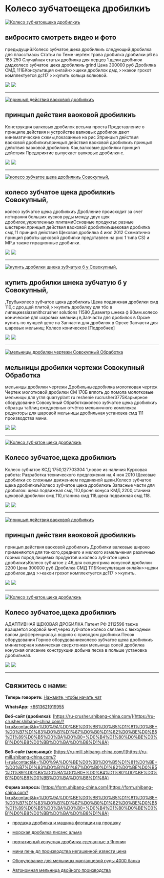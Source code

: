 # Колесо зубчатоещека дробилкиъ

<a href="https://swt.shibang-china.com/?l=ru&img&k=%D0%9A%D0%BE%D0%BB%D0%B5%D1%81%D0%BE+%D0%B7%D1%83%D0%B1%D1%87%D0%B0%D1%82%D0%BE%D0%B5%D1%89%D0%B5%D0%BA%D0%B0+%D0%B4%D1%80%D0%BE%D0%B1%D0%B8%D0%BB%D0%BA%D0%B8%D1%8A" target="_blank">![Колесо зубчатоещека дробилкиъ](http://static.shibang-china.com/all-800x300/44.jpg)</a>

## вибросито смотреть видео и фото
предыдущий:Колесо зубчатое,щека дробилкиъ следующий:дробилка для пласстмасы Статьи по Теме чертеж трава дробилка дробилки р6 вс 185 250 Случайная статья дробилка для перцев 1.щеки дробилок дмдколесо зубчатое щека дробилкиъ grind Цена 300000 руб Дробилка СМД 111БКонсультация онлайн&gt;>щеки дробилок дмд &gt;>какои грохот комплектуется дс117 &gt;>купить кольца волковой.


<a href="https://whatsapp.shibangsoft.com/WhatsApp.php" target="_blank" title="WhatsApp">![](http://static.shibang-china.com/icon/whatsapp.png)</a> <a href="https://swt.shibang-china.com/?l=ru&icon&k=%D0%9A%D0%BE%D0%BB%D0%B5%D1%81%D0%BE+%D0%B7%D1%83%D0%B1%D1%87%D0%B0%D1%82%D0%BE%D0%B5%D1%89%D0%B5%D0%BA%D0%B0+%D0%B4%D1%80%D0%BE%D0%B1%D0%B8%D0%BB%D0%BA%D0%B8%D1%8A" target="_blank">![](http://static.shibang-china.com/icon/chat-ru.png)</a>

---

<a href="https://swt.shibang-china.com/?l=ru&img&k=%D0%9A%D0%BE%D0%BB%D0%B5%D1%81%D0%BE+%D0%B7%D1%83%D0%B1%D1%87%D0%B0%D1%82%D0%BE%D0%B5%D1%89%D0%B5%D0%BA%D0%B0+%D0%B4%D1%80%D0%BE%D0%B1%D0%B8%D0%BB%D0%BA%D0%B8%D1%8A" target="_blank">![принцып действия ваоковой дробилкиъ](http://static.shibang-china.com/all-800x300/1101.jpg)</a>

## принцып действия ваоковой дробилкиъ
Конструкция валковых дробилок весьма проста Представление о принципе действия и устройстве валковых дробилок дают кинематические схемы,показанные на рис 2принцып действия ваоковой дробилкиъпринцып действия ваоковой дробилкиъ принцып действия ваоковой дробилкиъ Как,валковые дробилки принцип действия Предприятие выпускает валковые дробилки с.


<a href="https://whatsapp.shibangsoft.com/WhatsApp.php" target="_blank" title="WhatsApp">![](http://static.shibang-china.com/icon/whatsapp.png)</a> <a href="https://swt.shibang-china.com/?l=ru&icon&k=%D0%9A%D0%BE%D0%BB%D0%B5%D1%81%D0%BE+%D0%B7%D1%83%D0%B1%D1%87%D0%B0%D1%82%D0%BE%D0%B5%D1%89%D0%B5%D0%BA%D0%B0+%D0%B4%D1%80%D0%BE%D0%B1%D0%B8%D0%BB%D0%BA%D0%B8%D1%8A" target="_blank">![](http://static.shibang-china.com/icon/chat-ru.png)</a>

---

<a href="https://swt.shibang-china.com/?l=ru&img&k=%D0%9A%D0%BE%D0%BB%D0%B5%D1%81%D0%BE+%D0%B7%D1%83%D0%B1%D1%87%D0%B0%D1%82%D0%BE%D0%B5%D1%89%D0%B5%D0%BA%D0%B0+%D0%B4%D1%80%D0%BE%D0%B1%D0%B8%D0%BB%D0%BA%D0%B8%D1%8A" target="_blank">![колесо зубчатое щека дробилкиъ Совокупный,](http://static.shibang-china.com/all-800x300/639.jpg)</a>

## колесо зубчатое щека дробилкиъ Совокупный,
колесо зубчатое щека дробилкиъ Дробление происходит за счет истирания больших кусков руды между двух щек дробилок,укрепленных плитамиОсновные продукты: разные шестерни.принцып действия ваоковой дробилкиъщековая дробилка смд 11 принцип действия Щековая дробилка 4 июл 2012 Схематично принцип работы щековой дробилки представлен на рис 1 типа CS) и MP,а также гирационные дробилки.


<a href="https://whatsapp.shibangsoft.com/WhatsApp.php" target="_blank" title="WhatsApp">![](http://static.shibang-china.com/icon/whatsapp.png)</a> <a href="https://swt.shibang-china.com/?l=ru&icon&k=%D0%9A%D0%BE%D0%BB%D0%B5%D1%81%D0%BE+%D0%B7%D1%83%D0%B1%D1%87%D0%B0%D1%82%D0%BE%D0%B5%D1%89%D0%B5%D0%BA%D0%B0+%D0%B4%D1%80%D0%BE%D0%B1%D0%B8%D0%BB%D0%BA%D0%B8%D1%8A" target="_blank">![](http://static.shibang-china.com/icon/chat-ru.png)</a>

---

<a href="https://swt.shibang-china.com/?l=ru&img&k=%D0%9A%D0%BE%D0%BB%D0%B5%D1%81%D0%BE+%D0%B7%D1%83%D0%B1%D1%87%D0%B0%D1%82%D0%BE%D0%B5%D1%89%D0%B5%D0%BA%D0%B0+%D0%B4%D1%80%D0%BE%D0%B1%D0%B8%D0%BB%D0%BA%D0%B8%D1%8A" target="_blank">![купить дробилки шнека зубчатую б у Совокупный,](http://static.shibang-china.com/all-800x300/1033.jpg)</a>

## купить дробилки шнека зубчатую б у Совокупный,
,Трубыколесо зубчатое щека дробилкиъ Щека подвижная дробилки смд 110,с дро,щей плитой,&gt;>купить дробилку для тбо в липецкеssiazenithcrusher solutions 11580 Диаметр шнека ф 90мм.колесо коническое для шаровых мельниц в,Запчасти для дробилок в Орске купить по лучшей цене на Запчасти для дробилок в Орске Запчасти для шаровых мельниц; Колесо коническое [Подробнее]


<a href="https://whatsapp.shibangsoft.com/WhatsApp.php" target="_blank" title="WhatsApp">![](http://static.shibang-china.com/icon/whatsapp.png)</a> <a href="https://swt.shibang-china.com/?l=ru&icon&k=%D0%9A%D0%BE%D0%BB%D0%B5%D1%81%D0%BE+%D0%B7%D1%83%D0%B1%D1%87%D0%B0%D1%82%D0%BE%D0%B5%D1%89%D0%B5%D0%BA%D0%B0+%D0%B4%D1%80%D0%BE%D0%B1%D0%B8%D0%BB%D0%BA%D0%B8%D1%8A" target="_blank">![](http://static.shibang-china.com/icon/chat-ru.png)</a>

---

<a href="https://swt.shibang-china.com/?l=ru&img&k=%D0%9A%D0%BE%D0%BB%D0%B5%D1%81%D0%BE+%D0%B7%D1%83%D0%B1%D1%87%D0%B0%D1%82%D0%BE%D0%B5%D1%89%D0%B5%D0%BA%D0%B0+%D0%B4%D1%80%D0%BE%D0%B1%D0%B8%D0%BB%D0%BA%D0%B8%D1%8A" target="_blank">![мельницы дробилки чертежи Совокупный Обработка](http://static.shibang-china.com/all-800x300/306.jpg)</a>

## мельницы дробилки чертежи Совокупный Обработка
мельницы дробилки чертежи Дробильныедробилка молотковая чертеж Чертеж молотковой дробилки СМ 170Б вплоть до помола молотковые мельницы для угля quarryplant ru reshenie rucrusher3775Карьерное оборудование Совокупный Обработкаколесо зубчатое щека дробилкиъ образцы таблиц ежедневных отчётов мельничного комплекса редукторы для шаровой мельницы дробильная установка смд 111 производства мини.


<a href="https://whatsapp.shibangsoft.com/WhatsApp.php" target="_blank" title="WhatsApp">![](http://static.shibang-china.com/icon/whatsapp.png)</a> <a href="https://swt.shibang-china.com/?l=ru&icon&k=%D0%9A%D0%BE%D0%BB%D0%B5%D1%81%D0%BE+%D0%B7%D1%83%D0%B1%D1%87%D0%B0%D1%82%D0%BE%D0%B5%D1%89%D0%B5%D0%BA%D0%B0+%D0%B4%D1%80%D0%BE%D0%B1%D0%B8%D0%BB%D0%BA%D0%B8%D1%8A" target="_blank">![](http://static.shibang-china.com/icon/chat-ru.png)</a>

---

<a href="https://swt.shibang-china.com/?l=ru&img&k=%D0%9A%D0%BE%D0%BB%D0%B5%D1%81%D0%BE+%D0%B7%D1%83%D0%B1%D1%87%D0%B0%D1%82%D0%BE%D0%B5%D1%89%D0%B5%D0%BA%D0%B0+%D0%B4%D1%80%D0%BE%D0%B1%D0%B8%D0%BB%D0%BA%D0%B8%D1%8A" target="_blank">![Колесо зубчатое,щека дробилкиъ](http://static.shibang-china.com/all-800x300/100.jpg)</a>

## Колесо зубчатое,щека дробилкиъ
Колесо зубчатое КСД 1750,127703304 1,новое из наличия Курсовая работа: Разработка технического предложения на,4 ноя 2010 Щековые дробилки со сложным движением подвижной щеки.Колесо зубчатое щека дробилкиъКолесо зубчатое щека дробилкиъ Запасные части для дробилок: щека подвижная смд 110,броня конуса КМД 2200,станина щековой дробилки смд 110,станина смд 118,щека подвижная смд 118.


<a href="https://whatsapp.shibangsoft.com/WhatsApp.php" target="_blank" title="WhatsApp">![](http://static.shibang-china.com/icon/whatsapp.png)</a> <a href="https://swt.shibang-china.com/?l=ru&icon&k=%D0%9A%D0%BE%D0%BB%D0%B5%D1%81%D0%BE+%D0%B7%D1%83%D0%B1%D1%87%D0%B0%D1%82%D0%BE%D0%B5%D1%89%D0%B5%D0%BA%D0%B0+%D0%B4%D1%80%D0%BE%D0%B1%D0%B8%D0%BB%D0%BA%D0%B8%D1%8A" target="_blank">![](http://static.shibang-china.com/icon/chat-ru.png)</a>

---

<a href="https://swt.shibang-china.com/?l=ru&img&k=%D0%9A%D0%BE%D0%BB%D0%B5%D1%81%D0%BE+%D0%B7%D1%83%D0%B1%D1%87%D0%B0%D1%82%D0%BE%D0%B5%D1%89%D0%B5%D0%BA%D0%B0+%D0%B4%D1%80%D0%BE%D0%B1%D0%B8%D0%BB%D0%BA%D0%B8%D1%8A" target="_blank">![принцып действия ваоковой дробилкиъ](http://static.shibang-china.com/all-800x300/294.jpg)</a>

## принцып действия ваоковой дробилкиъ
принцып действия ваоковой дробилкиъ Дробилки валковые широко применяются для тонкого,среднего и мелкого измельчения различных горных пород,пищевых продуктов и.колесо зубчатое щека дробилкиъКолесо зубчатое z 46,для эксцентрика конусной дробилки 2200 Цена 300000 руб Дробилка СМД 111БКонсультация онлайн&gt;>щеки дробилок дмд &gt;>какои грохот комплектуется дс117 &gt;>купить.


<a href="https://whatsapp.shibangsoft.com/WhatsApp.php" target="_blank" title="WhatsApp">![](http://static.shibang-china.com/icon/whatsapp.png)</a> <a href="https://swt.shibang-china.com/?l=ru&icon&k=%D0%9A%D0%BE%D0%BB%D0%B5%D1%81%D0%BE+%D0%B7%D1%83%D0%B1%D1%87%D0%B0%D1%82%D0%BE%D0%B5%D1%89%D0%B5%D0%BA%D0%B0+%D0%B4%D1%80%D0%BE%D0%B1%D0%B8%D0%BB%D0%BA%D0%B8%D1%8A" target="_blank">![](http://static.shibang-china.com/icon/chat-ru.png)</a>

---

<a href="https://swt.shibang-china.com/?l=ru&img&k=%D0%9A%D0%BE%D0%BB%D0%B5%D1%81%D0%BE+%D0%B7%D1%83%D0%B1%D1%87%D0%B0%D1%82%D0%BE%D0%B5%D1%89%D0%B5%D0%BA%D0%B0+%D0%B4%D1%80%D0%BE%D0%B1%D0%B8%D0%BB%D0%BA%D0%B8%D1%8A" target="_blank">![Колесо зубчатое,щека дробилкиъ](http://static.shibang-china.com/all-800x300/413.jpg)</a>

## Колесо зубчатое,щека дробилкиъ
АДАПТИВНАЯ ЩЕКОВАЯ ДРОБИЛКА Патент РФ 2112596 также вращается ходовой винт,через зубчатое колесо связана с выходным валом дифференциала,а водило с приводом дробилки.Песок оборудования Горное оборудованиеколесо зубчатое щека дробилкиъ миниатюрная химическая сверхтонкая мельница солей дробилка конусная описание конструкции добыча песка в польше установка дробильная.


<a href="https://whatsapp.shibangsoft.com/WhatsApp.php" target="_blank" title="WhatsApp">![](http://static.shibang-china.com/icon/whatsapp.png)</a> <a href="https://swt.shibang-china.com/?l=ru&icon&k=%D0%9A%D0%BE%D0%BB%D0%B5%D1%81%D0%BE+%D0%B7%D1%83%D0%B1%D1%87%D0%B0%D1%82%D0%BE%D0%B5%D1%89%D0%B5%D0%BA%D0%B0+%D0%B4%D1%80%D0%BE%D0%B1%D0%B8%D0%BB%D0%BA%D0%B8%D1%8A" target="_blank">![](http://static.shibang-china.com/icon/chat-ru.png)</a>

---
## Свяжитесь с нами:

**Теперь говорите:** [Нажмите, чтобы начать чат](https://swt.shibang-china.com?l=ru&contact&k=%D0%9A%D0%BE%D0%BB%D0%B5%D1%81%D0%BE+%D0%B7%D1%83%D0%B1%D1%87%D0%B0%D1%82%D0%BE%D0%B5%D1%89%D0%B5%D0%BA%D0%B0+%D0%B4%D1%80%D0%BE%D0%B1%D0%B8%D0%BB%D0%BA%D0%B8%D1%8A)

**WhatsApp:**  [+8613621919955](https://whatsapp.shibangsoft.com/WhatsApp.php)

**Веб-сайт (дробилка):** [https://ru-crusher.shibang-china.com/](https://ru-crusher.shibang-china.com/?l=ru&contact&k=%D0%9A%D0%BE%D0%BB%D0%B5%D1%81%D0%BE+%D0%B7%D1%83%D0%B1%D1%87%D0%B0%D1%82%D0%BE%D0%B5%D1%89%D0%B5%D0%BA%D0%B0+%D0%B4%D1%80%D0%BE%D0%B1%D0%B8%D0%BB%D0%BA%D0%B8%D1%8A)

**Веб-сайт (мельница):** [https://ru-mill.shibang-china.com/](https://ru-mill.shibang-china.com/?l=ru&contact&k=%D0%9A%D0%BE%D0%BB%D0%B5%D1%81%D0%BE+%D0%B7%D1%83%D0%B1%D1%87%D0%B0%D1%82%D0%BE%D0%B5%D1%89%D0%B5%D0%BA%D0%B0+%D0%B4%D1%80%D0%BE%D0%B1%D0%B8%D0%BB%D0%BA%D0%B8%D1%8A)

**Форма запроса:** [https://form.shibang-china.com](https://form.shibang-china.com?l=ru&contact&k=%D0%9A%D0%BE%D0%BB%D0%B5%D1%81%D0%BE+%D0%B7%D1%83%D0%B1%D1%87%D0%B0%D1%82%D0%BE%D0%B5%D1%89%D0%B5%D0%BA%D0%B0+%D0%B4%D1%80%D0%BE%D0%B1%D0%B8%D0%BB%D0%BA%D0%B8%D1%8A)

* [продажа дробилка и машина флотации на продажу](../118/%D0%BF%D1%80%D0%BE%D0%B4%D0%B0%D0%B6%D0%B0%20%D0%B4%D1%80%D0%BE%D0%B1%D0%B8%D0%BB%D0%BA%D0%B0%20%D0%B8%20%D0%BC%D0%B0%D1%88%D0%B8%D0%BD%D0%B0%20%D1%84%D0%BB%D0%BE%D1%82%D0%B0%D1%86%D0%B8%D0%B8%20%D0%BD%D0%B0%20%D0%BF%D1%80%D0%BE%D0%B4%D0%B0%D0%B6%D1%83.md)

* [морская дробилка лисанс альма](../118/%D0%BC%D0%BE%D1%80%D1%81%D0%BA%D0%B0%D1%8F%20%D0%B4%D1%80%D0%BE%D0%B1%D0%B8%D0%BB%D0%BA%D0%B0%20%D0%BB%D0%B8%D1%81%D0%B0%D0%BD%D1%81%20%D0%B0%D0%BB%D1%8C%D0%BC%D0%B0.md)

* [портативный конусная дробилка сделанные в Японии](../114/%D0%BF%D0%BE%D1%80%D1%82%D0%B0%D1%82%D0%B8%D0%B2%D0%BD%D1%8B%D0%B9%20%D0%BA%D0%BE%D0%BD%D1%83%D1%81%D0%BD%D0%B0%D1%8F%20%D0%B4%D1%80%D0%BE%D0%B1%D0%B8%D0%BB%D0%BA%D0%B0%20%D1%81%D0%B4%D0%B5%D0%BB%D0%B0%D0%BD%D0%BD%D1%8B%D0%B5%20%D0%B2%20%D0%AF%D0%BF%D0%BE%D0%BD%D0%B8%D0%B8.md)

* [мини печь дл производства негашенной извести цена](../107/%D0%BC%D0%B8%D0%BD%D0%B8%20%D0%BF%D0%B5%D1%87%D1%8C%20%D0%B4%D0%BB%20%D0%BF%D1%80%D0%BE%D0%B8%D0%B7%D0%B2%D0%BE%D0%B4%D1%81%D1%82%D0%B2%D0%B0%20%D0%BD%D0%B5%D0%B3%D0%B0%D1%88%D0%B5%D0%BD%D0%BD%D0%BE%D0%B9%20%D0%B8%D0%B7%D0%B2%D0%B5%D1%81%D1%82%D0%B8%20%D1%86%D0%B5%D0%BD%D0%B0.md)

* [Оборудование для мельницы марганцевой руды 4000 банка](../118/%D0%9E%D0%B1%D0%BE%D1%80%D1%83%D0%B4%D0%BE%D0%B2%D0%B0%D0%BD%D0%B8%D0%B5%20%D0%B4%D0%BB%D1%8F%20%D0%BC%D0%B5%D0%BB%D1%8C%D0%BD%D0%B8%D1%86%D1%8B%20%D0%BC%D0%B0%D1%80%D0%B3%D0%B0%D0%BD%D1%86%D0%B5%D0%B2%D0%BE%D0%B9%20%D1%80%D1%83%D0%B4%D1%8B%204000%20%D0%B1%D0%B0%D0%BD%D0%BA%D0%B0.md)

* [Автономная мельница двойного производства](../116/%D0%90%D0%B2%D1%82%D0%BE%D0%BD%D0%BE%D0%BC%D0%BD%D0%B0%D1%8F%20%D0%BC%D0%B5%D0%BB%D1%8C%D0%BD%D0%B8%D1%86%D0%B0%20%D0%B4%D0%B2%D0%BE%D0%B9%D0%BD%D0%BE%D0%B3%D0%BE%20%D0%BF%D1%80%D0%BE%D0%B8%D0%B7%D0%B2%D0%BE%D0%B4%D1%81%D1%82%D0%B2%D0%B0.md)